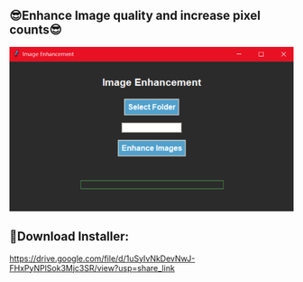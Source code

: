 ## 😎Enhance Image quality and increase pixel counts😎

![User Interface](./Image_Enhancer.png)

## 🎁Download Installer:
https://drive.google.com/file/d/1uSyIvNkDevNwJ-FHxPyNPlSok3Mjc3SR/view?usp=share_link
